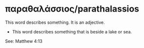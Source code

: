 # παραθαλάσσιος/parathalassios
This word describes something. It is an adjective.
* This word describes something that is beside a lake or sea.

See: Matthew 4:13
